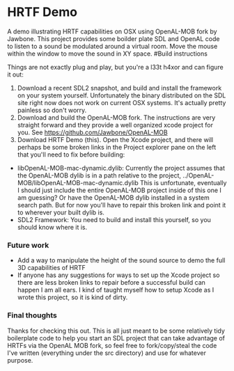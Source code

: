 HRTF Demo
========
A demo illustrating HRTF capabilities on OSX using OpenAL-MOB fork by Jawbone.
This project provides some boilder plate SDL and OpenAL code to listen to a sound be modulated around a virtual room. Move the mouse within the window to move the sound in XY space.
#Build instructions

Things are not exactly plug and play, but you're a l33t h4xor and can figure it out:

1. Download a recent SDL2 snapshot, and build and install the framework on your system yourself. Unfortunately the binary distributed on the SDL site right now does not work on current OSX systems. It's actually pretty painless so don't worry.
2. Download and build the OpenAL-MOB fork. The instructions are very straight forward and they provide a well organized xcode project for you. See https://github.com/Jawbone/OpenAL-MOB
3. Download HRTF Demo (this). Open the Xcode project, and there will perhaps be some broken links in the Project explorer pane on the left that you'll need to fix before building:

- libOpenAL-MOB-mac-dynamic.dylib: Currently the project assumes that the OpenAL-MOB dylib is in a path relative to the project, ../OpenAL-MOB/libOpenAL-MOB-mac-dynamic.dylib This is unfortunate, eventually I should just include the entire OpenAL-MOB project inside of this one I am guessing? Or have the OpenAL-MOB dylib installed in a system search path. But for now you'll have to repair this broken link and point it to wherever your built dylib is.
- SDL2 Framework: You need to build and install this yourself, so you should know where it is.

### Future work
- Add a way to manipulate the height of the sound source to demo the full 3D capabilities of HRTF
- If anyone has any suggestions for ways to set up the Xcode project so there are less broken links to repair before a successful build can happen I am all ears. I kind of taught myself how to setup Xcode as I wrote this project, so it is kind of dirty.

### Final thoughts
Thanks for checking this out. This is all just meant to be some relatively tidy boilerplate code to help you start an SDL project that can take advantage of HRTFs via the OpenAL MOB fork, so feel free to fork/copy/steal the code I've written (everything under the src directory) and use for whatever purpose.
